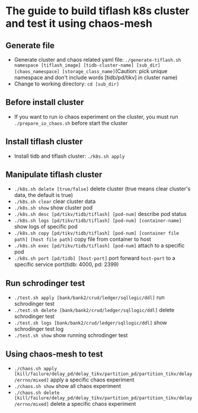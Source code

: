 # The guide to build tiflash k8s cluster and test it using chaos-mesh

## Generate file
* Generate cluster and chaos related yaml file: `./generate-tiflash.sh namespace [tiflash_image] [tidb-cluster-name] [sub_dir] [chaos_namespace] [storage_class_name]`(Caution: pick unique namespace and don't include words [tidb/pd/tikv] in cluster name)
* Change to working directory: `cd [sub_dir]`

## Before install cluster
* If you want to run io chaos experiment on the cluster, you must run `./prepare_io_chaos.sh` before start the cluster

## Install tiflash cluster
* Install tidb and tiflash cluster: `./k8s.sh apply`

## Manipulate tiflash cluster
* `./k8s.sh delete [true/false]` delete cluster (true means clear cluster's data, the default is true)
* `./k8s.sh clear` clear cluster data
* `./k8s.sh show` show cluster pod
* `./k8s.sh desc [pd/tikv/tidb/tiflash] [pod-num]` describe pod status
* `./k8s.sh logs [pd/tikv/tidb/tiflash] [pod-num] [container-name]` show logs of specific pod
* `./k8s.sh copy [pd/tikv/tidb/tiflash] [pod-num] [container file path] [host file path]` copy file from container to host
* `./k8s.sh exec [pd/tikv/tidb/tiflash] [pod-num]` attach to a specific pod
* `./k8s.sh port [pd/tidb] [host-port]` port forward `host-port` to a specific service port(tidb: 4000, pd: 2399)

## Run schrodinger test
* `./test.sh apply [bank/bank2/crud/ledger/sqllogic/ddl]` run schrodinger test
* `./test.sh delete [bank/bank2/crud/ledger/sqllogic/ddl]` delete schrodinger test
* `./test.sh logs [bank/bank2/crud/ledger/sqllogic/ddl]` show schrodinger test log
* `./test.sh show` show running schrodinger test

## Using chaos-mesh to test
* `./chaos.sh apply [kill/failure/delay_pd/delay_tikv/partition_pd/partition_tikv/delay/errno/mixed]` apply a specific chaos experiment
* `./chaos.sh show` show all chaos experiment
* `./chaos.sh delete [kill/failure/delay_pd/delay_tikv/partition_pd/partition_tikv/delay/errno/mixed]` delete a specific chaos experiment

